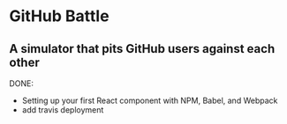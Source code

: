 # GitHub Battle

## A simulator that pits GitHub users against each other

DONE:
- Setting up your first React component with NPM, Babel, and Webpack
- add travis deployment
